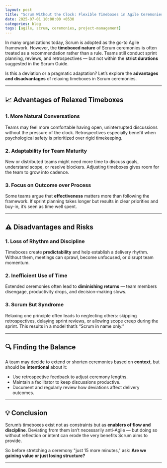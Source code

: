 ```yaml
---
layout: post
title: "Scrum Without the Clock: Flexible Timeboxes in Agile Ceremonies"
date: 2025-07-01 10:00:00 +0530
categories: blog
tags: [agile, scrum, ceremonies, project-management]
---
```


In many organizations today, Scrum is adopted as the go-to Agile framework. However, the **timeboxed nature** of Scrum ceremonies is often treated as a recommendation rather than a rule. Teams still conduct sprint planning, reviews, and retrospectives — but not within the **strict durations** suggested in the Scrum Guide.

Is this a deviation or a pragmatic adaptation? Let’s explore the **advantages and disadvantages** of relaxing timeboxes in Scrum ceremonies.

---

## 📈 Advantages of Relaxed Timeboxes

### 1. **More Natural Conversations**
Teams may feel more comfortable having open, uninterrupted discussions without the pressure of the clock. Retrospectives especially benefit when psychological safety is prioritized over rigid timekeeping.

### 2. **Adaptability for Team Maturity**
New or distributed teams might need more time to discuss goals, understand scope, or resolve blockers. Adjusting timeboxes gives room for the team to grow into cadence.

### 3. **Focus on Outcome over Process**
Some teams argue that **effectiveness** matters more than following the framework. If sprint planning takes longer but results in clear priorities and buy-in, it’s seen as time well spent.

---

## ⚠️ Disadvantages and Risks

### 1. **Loss of Rhythm and Discipline**
Timeboxes create **predictability** and help establish a delivery rhythm. Without them, meetings can sprawl, become unfocused, or disrupt team momentum.

### 2. **Inefficient Use of Time**
Extended ceremonies often lead to **diminishing returns** — team members disengage, productivity drops, and decision-making slows.

### 3. **Scrum But Syndrome**
Relaxing one principle often leads to neglecting others: skipping retrospectives, delaying sprint reviews, or allowing scope creep during the sprint. This results in a model that’s “Scrum in name only.”

---

## 🔍 Finding the Balance

A team may decide to extend or shorten ceremonies based on **context**, but should be **intentional** about it:

- Use retrospective feedback to adjust ceremony lengths.
- Maintain a facilitator to keep discussions productive.
- Document and regularly review how deviations affect delivery outcomes.

---

## 💡 Conclusion

Scrum’s timeboxes exist not as constraints but as **enablers of flow and discipline**. Deviating from them isn’t necessarily anti-Agile — but doing so without reflection or intent can erode the very benefits Scrum aims to provide.

So before stretching a ceremony "just 15 more minutes," ask: **Are we gaining value or just losing structure?**

---